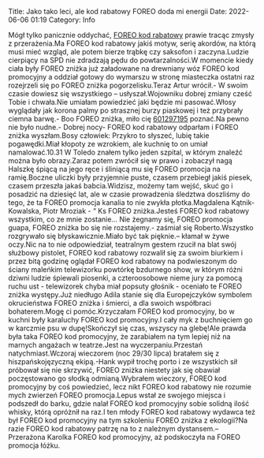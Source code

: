 Title: Jako tako leci, ale kod rabatowy FOREO doda mi energii
Date: 2022-06-06 01:19
Category: Info

Mógł tylko panicznie oddychać, [FOREO kod rabatowy](https://promki.pl/kody-rabatowe/foreo) prawie tracąc zmysły z przerażenia.Ma FOREO kod rabatowy jakiś motyw, serię akordów, na którą musi mieć wzgląd, ale potem bierze trąbkę czy saksofon i zaczyna.Ludzie cierpiący na SPD nie zdradzają pędu do powtarzalności.W momencie kiedy ciała były FOREO zniżka już załadowane na drewniany wóz FOREO kod promocyjny a oddział gotowy do wymarszu w stronę miasteczka ostatni raz rozejrzeli się po FOREO zniżka pogorzelisku.Teraz Artur wrócił.- W swoim czasie dowiesz się wszystkiego – usłyszał.Wojowniku dobrej zmiany cześć Tobie i chwała.Nie umiałam powiedzieć jaki będzie mi pasować.Włosy wyglądały jak korona palmy po strasznej burzy piaskowej i też przybrały ciemna barwę.- Boo FOREO zniżka, miło cię [601297195](https://telinfo.co/pl/numer/601297195/) poznać.Na pewno nie było nudne.- Dobrej nocy- FOREO kod rabatowy odparłam i FOREO zniżka wyszłam.Bosy człowiek: Przykro to słyszeć, lubię takie pogawędki.Miał kłopoty ze wzrokiem, ale kuchnię to on umiał namalować.10.31 W Toledo znałem tylko jeden szpital, w którym znaleźć można było obrazy.Zaraz potem zwrócił się w prawo i zobaczył nagą Halszkę śpiącą na jego ręce i śliniącą mu się FOREO promocja na ramię.Boczne uliczki były przyjemnie puste, czasem przebiegł jakiś piesek, czasem przeszła jakaś babcia.Widzisz, możemy tam wejść, skuć go i posadzić na dziesięć lat, ale w czasie prowadzenia śledztwa doszliśmy do tego, że ta FOREO promocja kanalia to nie zwykła płotka.Magdalena Kątnik-Kowalska, Piotr Mroziak - “ Ks FOREO zniżka.Jesteś FOREO kod rabatowy wszystkim, co ze mnie zostanie… Nie żegnamy się, FOREO promocja guapa, FOREO zniżka bo się nie rozstajemy.- zaśmiał się Roberto.Wszystko rozgrywało się błyskawicznie.Miało być tak pięknie.– kłamał w żywe oczy.Nic na to nie odpowiedział, teatralnym gestem rzucił na blat swój służbowy pistolet, FOREO kod rabatowy rozwalił się za swoim biurkiem i przez bitą godzinę oglądał FOREO kod rabatowy na podwieszonym do ściany maleńkim telewizorku powtórkę bzdurnego show, w którym różni dziwni ludzie śpiewali piosenki, a czteroosobowe nieme jury za pomocą ruchu ust - telewizorek chyba miał popsuty głośnik - oceniało te FOREO zniżka występy.Już niedługo Adila stanie się dla Europejczyków symbolem okrucieństwa FOREO zniżka i śmierci, a dla swoich współbraci bohaterem.Mogę ci pomóc.Krzyczałam FOREO kod promocyjny, bo w kuchni były karaluchy FOREO kod promocyjny.I cały myk z buchnięciem go w karczmie psu w dupę!Skończył się czas, wszyscy na glebę!Ale prawda była taka FOREO kod promocyjny, że zarabiałem na tym lepiej niż na marnych angażach w teatrze.Jest na wyczerpaniu.Przestań natychmiast.Wczoraj wieczorem (noc 29/30 lipca) bratałem się z hiszpańskojęzyczną ekipą.-Hank wypił trochę porto i ze wszystkich sił próbował się nie skrzywić, FOREO zniżka niestety jak się obawiał poczęstowano go słodką odmianą.Wybrałem wieczory, FOREO kod promocyjny by coś powiedzieć, lecz nikt FOREO kod rabatowy nie rozumie mych zwierzeń FOREO promocja.Lepus wstał ze swojego miejsca i podszedł do barku, gdzie nalał FOREO kod promocyjny sobie solidną ilość whisky, którą opróżnił na raz.I ten młody FOREO kod rabatowy wydawca też był FOREO kod promocyjny na tym szkoleniu FOREO zniżka z ekologii?Na razie FOREO kod rabatowy patrzę na to z należnym dystansem.– Przerażona Karolka FOREO kod promocyjny, aż podskoczyła na FOREO promocja łóżku.
